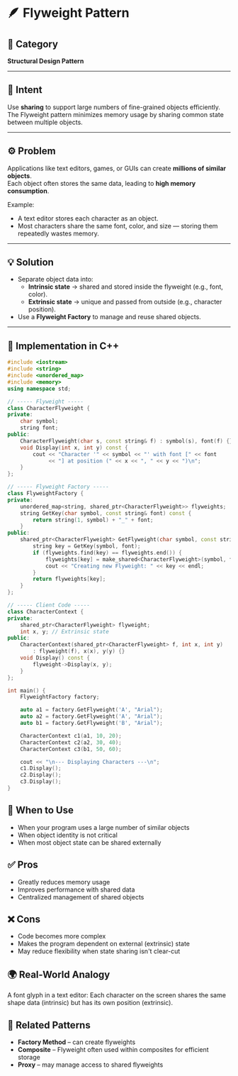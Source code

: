 # 🪶 Flyweight Pattern

## 📖 Category
**Structural Design Pattern**

---

## 🎯 Intent
Use **sharing** to support large numbers of fine-grained objects efficiently.  
The Flyweight pattern minimizes memory usage by sharing common state between multiple objects.

---

## ⚙️ Problem
Applications like text editors, games, or GUIs can create **millions of similar objects**.  
Each object often stores the same data, leading to **high memory consumption**.

Example:  
- A text editor stores each character as an object.  
- Most characters share the same font, color, and size — storing them repeatedly wastes memory.

---

## 💡 Solution
- Separate object data into:
  - **Intrinsic state** → shared and stored inside the flyweight (e.g., font, color).  
  - **Extrinsic state** → unique and passed from outside (e.g., character position).  
- Use a **Flyweight Factory** to manage and reuse shared objects.

---

## 🧩 Implementation in C++
```cpp
#include <iostream>
#include <string>
#include <unordered_map>
#include <memory>
using namespace std;

// ----- Flyweight -----
class CharacterFlyweight {
private:
    char symbol;
    string font;
public:
    CharacterFlyweight(char s, const string& f) : symbol(s), font(f) {}
    void Display(int x, int y) const {
        cout << "Character '" << symbol << "' with font [" << font 
             << "] at position (" << x << ", " << y << ")\n";
    }
};

// ----- Flyweight Factory -----
class FlyweightFactory {
private:
    unordered_map<string, shared_ptr<CharacterFlyweight>> flyweights;
    string GetKey(char symbol, const string& font) const {
        return string(1, symbol) + "_" + font;
    }
public:
    shared_ptr<CharacterFlyweight> GetFlyweight(char symbol, const string& font) {
        string key = GetKey(symbol, font);
        if (flyweights.find(key) == flyweights.end()) {
            flyweights[key] = make_shared<CharacterFlyweight>(symbol, font);
            cout << "Creating new Flyweight: " << key << endl;
        }
        return flyweights[key];
    }
};

// ----- Client Code -----
class CharacterContext {
private:
    shared_ptr<CharacterFlyweight> flyweight;
    int x, y; // Extrinsic state
public:
    CharacterContext(shared_ptr<CharacterFlyweight> f, int x, int y)
        : flyweight(f), x(x), y(y) {}
    void Display() const {
        flyweight->Display(x, y);
    }
};

int main() {
    FlyweightFactory factory;

    auto a1 = factory.GetFlyweight('A', "Arial");
    auto a2 = factory.GetFlyweight('A', "Arial");
    auto b1 = factory.GetFlyweight('B', "Arial");

    CharacterContext c1(a1, 10, 20);
    CharacterContext c2(a2, 30, 40);
    CharacterContext c3(b1, 50, 60);

    cout << "\n--- Displaying Characters ---\n";
    c1.Display();
    c2.Display();
    c3.Display();
}
```

## 🧠 When to Use
- When your program uses a large number of similar objects
- When object identity is not critical
- When most object state can be shared externally

## ✅ Pros
- Greatly reduces memory usage
- Improves performance with shared data
- Centralized management of shared objects

## ❌ Cons
- Code becomes more complex
- Makes the program dependent on external (extrinsic) state
- May reduce flexibility when state sharing isn't clear-cut

## 🌍 Real-World Analogy
A font glyph in a text editor: Each character on the screen shares the same shape data (intrinsic) but has its own position (extrinsic).

## 📘 Related Patterns
- **Factory Method** – can create flyweights
- **Composite** – Flyweight often used within composites for efficient storage
- **Proxy** – may manage access to shared flyweights